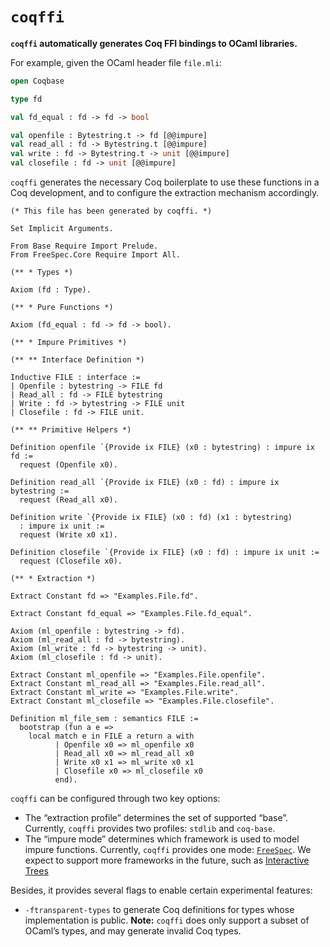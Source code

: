 # `coqffi`

**`coqffi` automatically generates Coq FFI bindings to OCaml
libraries.**

For example, given the OCaml header file `file.mli`:

```ocaml
open Coqbase

type fd

val fd_equal : fd -> fd -> bool

val openfile : Bytestring.t -> fd [@@impure]
val read_all : fd -> Bytestring.t [@@impure]
val write : fd -> Bytestring.t -> unit [@@impure]
val closefile : fd -> unit [@@impure]
```

`coqffi` generates the necessary Coq boilerplate to use these
functions in a Coq development, and to configure the extraction
mechanism accordingly.

```coq
(* This file has been generated by coqffi. *)

Set Implicit Arguments.

From Base Require Import Prelude.
From FreeSpec.Core Require Import All.

(** * Types *)

Axiom (fd : Type).

(** * Pure Functions *)

Axiom (fd_equal : fd -> fd -> bool).

(** * Impure Primitives *)

(** ** Interface Definition *)

Inductive FILE : interface :=
| Openfile : bytestring -> FILE fd
| Read_all : fd -> FILE bytestring
| Write : fd -> bytestring -> FILE unit
| Closefile : fd -> FILE unit.

(** ** Primitive Helpers *)

Definition openfile `{Provide ix FILE} (x0 : bytestring) : impure ix fd :=
  request (Openfile x0).

Definition read_all `{Provide ix FILE} (x0 : fd) : impure ix bytestring :=
  request (Read_all x0).

Definition write `{Provide ix FILE} (x0 : fd) (x1 : bytestring)
  : impure ix unit :=
  request (Write x0 x1).

Definition closefile `{Provide ix FILE} (x0 : fd) : impure ix unit :=
  request (Closefile x0).

(** * Extraction *)

Extract Constant fd => "Examples.File.fd".

Extract Constant fd_equal => "Examples.File.fd_equal".

Axiom (ml_openfile : bytestring -> fd).
Axiom (ml_read_all : fd -> bytestring).
Axiom (ml_write : fd -> bytestring -> unit).
Axiom (ml_closefile : fd -> unit).

Extract Constant ml_openfile => "Examples.File.openfile".
Extract Constant ml_read_all => "Examples.File.read_all".
Extract Constant ml_write => "Examples.File.write".
Extract Constant ml_closefile => "Examples.File.closefile".

Definition ml_file_sem : semantics FILE :=
  bootstrap (fun a e =>
    local match e in FILE a return a with
          | Openfile x0 => ml_openfile x0
          | Read_all x0 => ml_read_all x0
          | Write x0 x1 => ml_write x0 x1
          | Closefile x0 => ml_closefile x0
          end).
```

`coqffi` can be configured through two key options:

- The “extraction profile” determines the set of supported
  “base”. Currently, `coqffi` provides two profiles: `stdlib` and
  `coq-base`.
- The “impure mode” determines which framework is used to model impure
  functions. Currently, `coqffi` provides one mode:
  [`FreeSpec`](https://github.com/ANSSI-FR/FreeSpec). We expect to
  support more frameworks in the future, such as [Interactive
  Trees](https://github.com/DeepSpec/InteractionTrees)

Besides, it provides several flags to enable certain experimental
features:

- `-ftransparent-types` to generate Coq definitions for types whose
  implementation is public. **Note:** `coqffi` does only support a
  subset of OCaml’s types, and may generate invalid Coq types.
